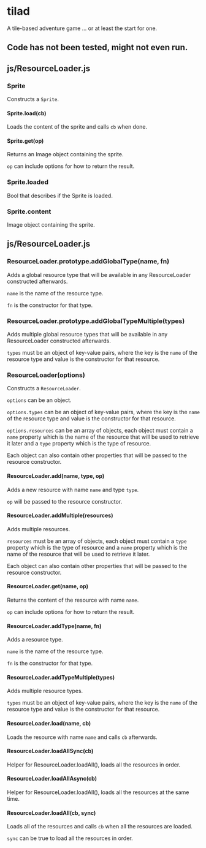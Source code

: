 # tilad
A tile-based adventure game ... or at least the start for one.

## Code has not been tested, might not even run.


## js/ResourceLoader.js

### Sprite

Constructs a `Sprite`.


#### Sprite.load(cb)

Loads the content of the sprite and calls `cb` when done.


#### Sprite.get(op)

Returns an Image object containing the sprite.

`op` can include options for how to return the result.


### Sprite.loaded

Bool that describes if the Sprite is loaded.


### Sprite.content

Image object containing the sprite.



## js/ResourceLoader.js


### ResourceLoader.prototype.addGlobalType(name, fn)

Adds a global resource type that will be available in any ResourceLoader constructed afterwards.

`name` is the name of the resource type.

`fn` is the constructor for that type.


### ResourceLoader.prototype.addGlobalTypeMultiple(types)

Adds multiple global resource types that will be available in any ResourceLoader constructed afterwards.

`types` must be an object of key-value pairs, where the key is the `name` of the resource type and value is the constructor for that resource.


### ResourceLoader(options)

Constructs a `ResourceLoader`.

`options` can be an object.

`options.types` can be an object of key-value pairs, where the key is the `name` of the resource type and value is the constructor for that resource.

`options.resources` can be an array of objects, each object must contain a `name` property which is the name of the resource that will be used to retrieve it later and a `type` property which is the type of resource.

Each object can also contain other properties that will be passed to the resource constructor.


#### ResourceLoader.add(name, type, op)

Adds a new resource with name `name` and type `type`.

`op` will be passed to the resource constructor.


#### ResourceLoader.addMultiple(resources)

Adds multiple resources.

`resources` must be an array of objects, each object must contain a `type` property which is the type of resource and a `name` property which is the name of the resource that will be used to retrieve it later.

Each object can also contain other properties that will be passed to the resource constructor.


#### ResourceLoader.get(name, op)

Returns the content of the resource with name `name`.

`op` can include options for how to return the result.


#### ResourceLoader.addType(name, fn)

Adds a resource type.

`name` is the name of the resource type.

`fn` is the constructor for that type.


#### ResourceLoader.addTypeMultiple(types)

Adds multiple resource types.

`types` must be an object of key-value pairs, where the key is the `name` of the resource type and value is the constructor for that resource.


#### ResourceLoader.load(name, cb)

Loads the resource with name `name` and calls `cb` afterwards.


#### ResourceLoader.loadAllSync(cb)

Helper for ResourceLoader.loadAll(), loads all the resources in order.


#### ResourceLoader.loadAllAsync(cb)

Helper for ResourceLoader.loadAll(), loads all the resources at the same time.


#### ResourceLoader.loadAll(cb, sync)

Loads all of the resources and calls `cb` when all the resources are loaded.

`sync` can be true to load all the resources in order.
